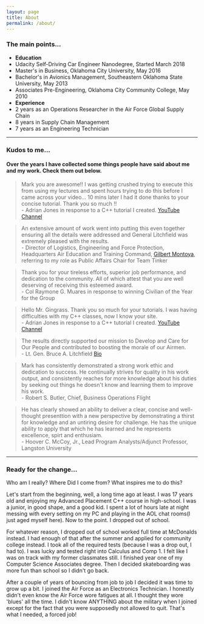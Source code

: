 ```yaml
---
layout: page
title: About
permalink: /about/
---
```


### The main points...
- **Education**
- Udacity Self-Driving Car Engineer Nanodegree, Started March 2018
- Master's in Business, Oklahoma City University, May 2016
- Bachelor's in Avionics Management, Southeastern Oklahoma State University, May 2013
- Associates Pre-Engineering, Oklahoma City Community College, May 2010
- **Experience**
- 2 years as an Operations Researcher in the Air Force Global Supply Chain
- 8 years in Supply Chain Management
- 7 years as an Engineering Technician

---

### Kudos to me...
#### Over the years I have collected some things people have said about me and my work. Check them out below.


> Mark you are awesome!! I was getting crushed trying to execute this from using my lectures and spent hours trying to do this before I came across your video... 10 mins later I had it done thanks to your concise tutorial. Thank you so much !!﻿ <br><span class="attrib">- Adrian Jones in response to a C++ tutorial I created. [YouTube Channel](https://www.youtube.com/user/markgingrass)</span>

> An extensive amount of work went into putting this even together ensuring all the details were addressed and General Litchfield was extremely pleased with the results. <br><span class="attrib">- Director of Logistics, Engineering and Force Protection, Headquarters Air Education and Training Command, [Gilbert Montoya](http://www.af.mil/About-Us/Biographies/Display/Article/108624/gilbert-j-montoya/), referring to my role as Public Affairs Chair for Team Tinker</span>

> Thank you for your tireless efforts, superior job performance, and dedication to the community. All of which attest that you are well deserving of receiving this esteemed award. <br><span class="attrib">- Col Raymone G. Muares in response to winning Civilian of the Year for the Group</span>

> Hello Mr. Gingrass.   Thank you so much for your tutorials.    I was having difficulties with my C++ classes, now I know your site.﻿﻿ <br><span class="attrib">- Adrian Jones in response to a C++ tutorial I created. [YouTube Channel](https://www.youtube.com/user/markgingrass)</span>

> The results directly supported our mission to Develop and Care for Our People and contributed to boosting the morale of our Airmen.  <br><span class="attrib">- Lt. Gen. Bruce A. Litchfield  [Bio](http://www.af.mil/About-Us/Biographies/Display/Article/108330/lieutenant-general-bruce-a-litchfield/)</span>

> Mark has consistently demonstrated a strong work ethic and dedication to success. He continually strives for quality in his work output, and consistently reaches for more knowledge about his duties by seeking out things he doesn't know and learning them to improve his work.  <br><span class="attrib">- Robert S. Butler, Chief, Business Operations Flight</span>

> He has clearly showed an ability to deliver a clear, concise and well-thought presenttion with a new perspective by demonstrating a thirst for knowledge and an untiring desire for challenge. He has the unique ability to apply that which he has learned and he represents excellence, spirt and enthusiam. <br><span class="attrib">- Hoover C. McCoy, Jr., Lead Program Analysts/Adjunct Professor, Langston University </span>


---

### Ready for the change...

Who am I really? Where Did I come from? What inspires me to do this?

Let's start from the beginning, well, a long time ago at least. I was 17 years old and enjoying my Advanced Placement C++ course in high-school. I was a junior, in good shape, and a good kid. I spent a lot of hours late at night messing with every setting on my PC and playing in the AOL chat rooms(I just aged myself here). Now to the point. I dropped out of school.

For whatever reason, I dropped out of school worked full time at McDonalds instead. I had enough of that after the summer and applied for community college instead. I took all of the required tests (because I was a drop out, I had to). I was lucky and tested right into Calculus and Comp 1. I felt like I was on track with my former classmates still. I finished year one of my Computer Science Associates degree. Then I decided skateboarding was more fun than school so I didn't go back.

After a couple of years of bouncing from job to job I decided it was time to grow up a bit. I joined the Air Force as an Electronics Technician. I honestly didn't even know the Air Force wore fatigues at all. I thought they wore 'blues' all the time. I didn't know ANYTHING about the military when I joined except for the fact that you were supposedly not allowed to quit. That's what I needed, a forced job!
